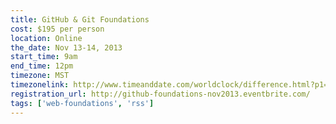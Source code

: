```yaml
---
title: GitHub & Git Foundations
cost: $195 per person
location: Online
the_date: Nov 13-14, 2013
start_time: 9am
end_time: 12pm
timezone: MST
timezonelink: http://www.timeanddate.com/worldclock/difference.html?p1=75
registration_url: http://github-foundations-nov2013.eventbrite.com/
tags: ['web-foundations', 'rss']
---
```

